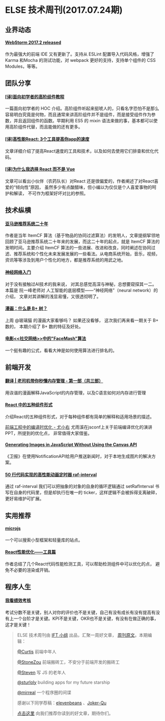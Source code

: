 # ELSE 技术周刊(2017.07.24期)

## 业界动态

#### [WebStorm 2017.2 released](https://blog.jetbrains.com/webstorm/2017/07/webstorm-2017-2/)

作为最强大的前端 IDE 又有更新了。支持从 ESLint 配置导入代码风格，增强了 Karma 和Mocha 的测试功能，对 webpack 更好的支持，支持单个组件的 CSS Modules，等等。

## 团队分享

#### [[译]面向初学者的高阶组件教程](https://zhuanlan.zhihu.com/p/27985956)

一篇面向初学者的 HOC 介绍。高阶组件听起来挺唬人的，只看名字恐怕不是那么容易明白究竟是何物，而且通常来讲高阶组件并不是组件，而是接受组件作为参数，并且返回组件的函数。早期利用 ES5 的 mixin 语法来做的事，基本都可以使用高阶组件代替，而且能做的还有更多。

#### [[译]高性能React: 3个工具提高你app的速度](https://zhuanlan.zhihu.com/p/27978106)
文章详细介绍了提高React速度的工具和技术，以及如何去使用它们排查和优化代码。


#### [[译]为什么我选择 React 而不是 Vue](http://elevenbeans.github.io/2017/07/19/Why-React/)

文章可以看出小伙伴（农药队长）对React 还是很偏爱的，作者阐述了对React喜爱的“倾向性”原因， 虽然多少有点酸醋味，但小编以为仅仅是个人喜爱事物的呵护和解读， 不可作为框架好坏对比的参照。

## 技术纵横

#### [亚马逊推荐系统二十年](https://mp.weixin.qq.com/s/XM2-5qfhOvydHoSV-x-WAQ)

作者是当年 ItemCF 算法（基于物品的协同过滤算法）的发明人，文章提纲挈领地回顾了亚马逊推荐系统二十年来的发展，而这二十年的起点，就是 ItemCF 算法的发明时间。主要介绍 ItemCF 算法的一些进展、改进和改良，同时阐述在协同过滤、推荐系统和个性化未来发展发展的一些看法。从电商系统开始，音乐，视频，资讯等等涉及到用户个性化的地方，都是推荐系统的用武之地。

#### [神经网络入门](http://www.ruanyifeng.com/blog/2017/07/neural-network.html)

对于没有接触过AI技术的我来说， 对其总感觉高深与神秘，总想要窥探其一二。 本篇是 阮一峰老师对 人工智能的底层模型——“神经网络”（neural network）的介绍， 文章对其讲解的浅显易懂，又很透彻明了。

#### [漫画：什么是 B+ 树？](http://mp.weixin.qq.com/s/cK_GIhCuGoUwJpDpoaETxw)

上周 @玻璃猫 的漫画大家看够吗？ 如果还没看够， 这次我们再来看一期关于 B+ 数的， 本期介绍了 B+ 数的特征及好处。

#### [电影<<社交网络>>中的"FaceMash"算法](https://sylvanassun.github.io/2017/07/19/2017-07-19-FaceMash/)

一个挺有趣的公式，看看大神是如何使用算法进行排名的。

## 前端开发

#### [翻译 | 老司机带你秒懂内存管理 - 第一部（共三部）](https://juejin.im/post/596de7ca6fb9a06bb15a4509?utm_source=gold_browser_extension)

用诙谐的漫画解释JavaScript的内存管理，以及C语言如何对内存进行管理

#### [React 中的五种组件形式](https://juejin.im/post/596d65d66fb9a06bae1e19e2?utm_source=gold_browser_extension)

介绍React的五种组件形式，对于每种组件都有简单的解释和适用场景的描述。

[前端工程中的编译时优化 - 尤小右](https://docs.google.com/presentation/d/1ot0JYflhGmPq5Y_PAIEEyYH4APWBK17Zf7-d1dM4v7g/edit#slide=id.g23dde9e579_0_389)
尤雨溪在jsconf上关于前端编译优化的演讲PPT，所提到的优化点， 非常值得大家借鉴。

#### [Generating Images in JavaScript Without Using the Canvas API](https://medium.com/the-guardian-mobile-innovation-lab/generating-images-in-javascript-without-using-the-canvas-api-77f3f4355fad)
《卫报》在使用NotificationAPI给用户推送新闻时，对于本地生成图片的解决方案。

#### [50 行代码实现的高性能动画定时器 raf-interval](https://juejin.im/post/597018aef265da6c2041b126)
通过 raf-interval 我们可以把抽象的对象的自身的循环逻辑通过 setRafInterval 书写在自身的代码里，但是却执行在唯一的 ticker，这样逻辑不会被拆得支离破碎，更好易维护可扩展。

## 实用推荐

#### [microjs](http://microjs.com/)

一个可以搜索小型框架和轻量库的站点。

#### [React性能优化——工具篇](https://wulv.site/2017-07-01/react-perf-tools.html)

作者总结了几个React代码性能检测工具，可以帮助检测组件中可以优化的点， 避免不必要的渲染或开销。

## 程序人生

#### [我看绩效考核](http://coolshell.cn/articles/17972.html)

考试分数不是关键，别人对你的评价也不是关键，自己有没有成长有没有提高有没有上一个台阶才是关键。KPI不是关键，OKR也不是关键，有没有在做正确的事，这才是关键！


> ELSE 技术周刊由 [IFT 小组](https://github.com/CtripFE) 出品，汇聚一周好文章， [周刊原文](https://zhuanlan.zhihu.com/p/27789458)。本期编辑：
>
> [@Curtis](https://github.com/CurtisCBS) 前端中年人
>
> [@StoneZou](https://github.com/stoneyong) 前端搬砖工，不安分于前端开发的搬砖工
>
> [@Steven](https://github.com/StevenX911) 写 JS 的老年人
>
> [@sturloly](https://github.com/sturloly) building apps for my future starship
>
> [@mirreal](https://github.com/mirreal) 一个程序圈的间谍
>
> 感谢以下同学荐稿：[elevenbeans](https://github.com/elevenbeans) 、[Joker-Qu](https://github.com/Joker-Qu)
>
> [点击这里](https://github.com/CtripFE/fe-weekly/issues) 向我们推荐你读到的好文章，期待你们。